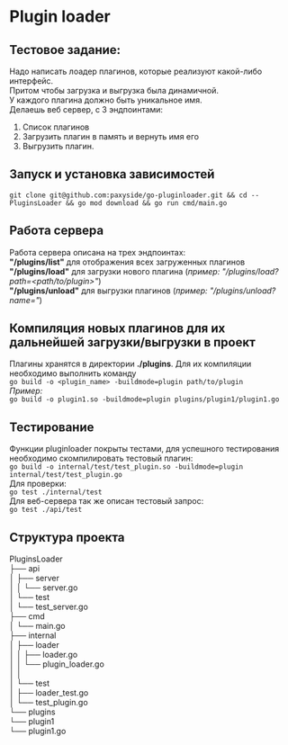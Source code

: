 # Plugin loader

## Тестовое задание:
Надо написать лоадер плагинов, которые реализуют какой-либо интерфейс.  
Притом чтобы загрузка и выгрузка была динамичной.  
У каждого плагина должно быть уникальное имя.  
Делаешь веб сервер, с 3 эндпоинтами:
1. Список плагинов
2. Загрузить плагин в память и вернуть имя его
3. Выгрузить плагин.

## Запуск и установка зависимостей

`git clone git@github.com:paxyside/go-pluginloader.git &&
cd --PluginsLoader &&
go mod download &&
go run cmd/main.go`

## Работа сервера
Работа сервера описана на трех эндпоинтах:\
**"/plugins/list"** для отображения всех загруженных плагинов\
**"/plugins/load"** для загрузки нового плагина (_пример: "/plugins/load?path=<path/to/plugin>"_)\
**"/plugins/unload"** для выгрузки плагинов (_пример: "/plugins/unload?name=<PluginName>"_)

## Компиляция новых плагинов для их дальнейшей загрузки/выгрузки в проект
Плагины хранятся в директории **./plugins**. Для их компиляции необходимо выполнить команду\
`go build -o <plugin_name> -buildmode=plugin path/to/plugin`\
_Пример:_\
`go build -o plugin1.so -buildmode=plugin plugins/plugin1/plugin1.go`  

## Тестирование
Функции pluginloader покрыты тестами, для успешного тестирования необходимо скомпилировать тестовый плагин:\
`go build -o internal/test/test_plugin.so -buildmode=plugin internal/test/test_plugin.go`\
Для проверки:\
`go test ./internal/test`\
Для веб-сервера так же описан тестовый запрос:\
`go test ./api/test`

## Структура проекта

PluginsLoader\
├── api\
│   ├── server\
│   │   └── server.go\
│   └── test\
│       └── test_server.go\
├── cmd\
│   └── main.go\
├── internal\
│   ├── loader\
│   │   ├── loader.go\
│   │   └── plugin_loader.go\
│   │     \
│   └── test\
│       ├── loader_test.go\
│       └── test_plugin.go\
└── plugins\
    └── plugin1\
        └── plugin1.go


